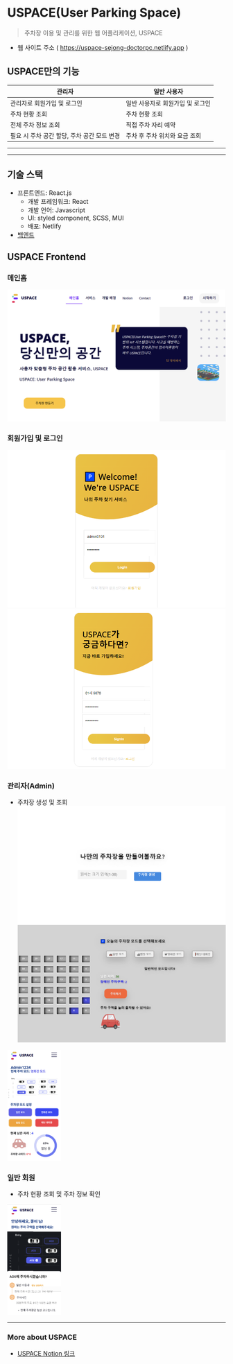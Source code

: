 # USPACE(User Parking Space)

> 주차장 이용 및 관리를 위한 웹 어플리케이션, USPACE

* 웹 사이트 주소 (
https://uspace-sejong-doctorpc.netlify.app )

## USPACE만의 기능
|관리자|일반 사용자|
|------|---|
|관리자로 회원가입 및 로그인|일반 사용자로 회원가입 및 로그인|
|주차 현황 조회|주차 현황 조회|
|전체 주차 정보 조회|직접 주차 자리 예약|
|필요 시 주차 공간 할당, 주차 공간 모드 변경|주차 후 주차 위치와 요금 조회|

---
---

## 기술 스택
* 프론트엔드: React.js
    - 개발 프레임워크: React
    - 개발 언어: Javascript
    - UI: styled component, SCSS, MUI
    - 배포: Netlify
* [백엔드](https://github.com/Sejong-DoctorPC/USPACE_BE)


## USPACE Frontend
### 메인홈
![메인홈 화면](./img/main%20home.png)
### 회원가입 및 로그인
![회원가입](./img/signin.png)
![로그인](./img/signup.png)

### 관리자(Admin)
* 주차장 생성 및 조회
![주차장 생성하기](./img/parking%20generator.png)
![주차 현황 확인](./img/parking%20status.png)

<img src="./img/admin-mobile.png" width="124px" height="256px" title="관리자" alt="admin-mobile"></img><br/>

### 일반 회원
* 주차 현황 조회 및 주차 정보 확인

<img src="./img/user-mobile.png" width="124px" height="256px" title="일반 사용자" alt="user-mobile"></img><br/>

---

### More about USPACE
* [USPACE Notion 링크](https://spiced-organ-962.notion.site/USPACE-d78f838cedc24fe290113caa7d1374d2)
